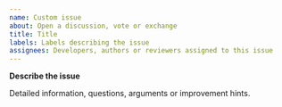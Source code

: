 ```yaml
---
name: Custom issue
about: Open a discussion, vote or exchange
title: Title
labels: Labels describing the issue
assignees: Developers, authors or reviewers assigned to this issue
---
```



**Describe the issue**

Detailed information, questions, arguments or improvement hints.
